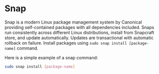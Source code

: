 # Snap

Snap is a modern Linux package management system by Canonical providing self-contained packages with all dependencies included. Snaps run consistently across different Linux distributions, install from Snapcraft store, and update automatically. Updates are transactional with automatic rollback on failure. Install packages using `sudo snap install [package-name]` command.

Here is a simple example of a snap command: 

```sh
sudo snap install [package-name]
```